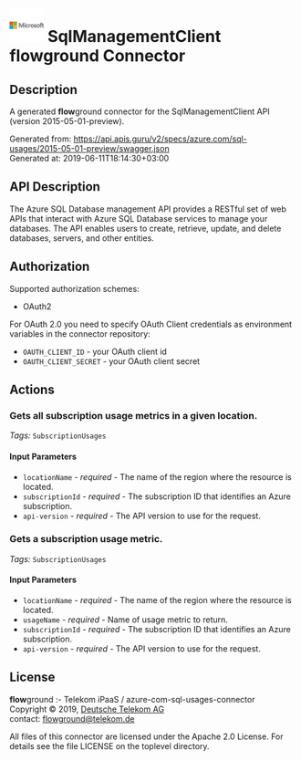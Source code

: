 # ![LOGO](logo.png) SqlManagementClient **flow**ground Connector

## Description

A generated **flow**ground connector for the SqlManagementClient API (version 2015-05-01-preview).

Generated from: https://api.apis.guru/v2/specs/azure.com/sql-usages/2015-05-01-preview/swagger.json<br/>
Generated at: 2019-06-11T18:14:30+03:00

## API Description

The Azure SQL Database management API provides a RESTful set of web APIs that interact with Azure SQL Database services to manage your databases. The API enables users to create, retrieve, update, and delete databases, servers, and other entities.

## Authorization

Supported authorization schemes:
- OAuth2

For OAuth 2.0 you need to specify OAuth Client credentials as environment variables in the connector repository:
* `OAUTH_CLIENT_ID` - your OAuth client id
* `OAUTH_CLIENT_SECRET` - your OAuth client secret

## Actions

### Gets all subscription usage metrics in a given location.

*Tags:* `SubscriptionUsages`

#### Input Parameters
* `locationName` - _required_ - The name of the region where the resource is located.
* `subscriptionId` - _required_ - The subscription ID that identifies an Azure subscription.
* `api-version` - _required_ - The API version to use for the request.

### Gets a subscription usage metric.

*Tags:* `SubscriptionUsages`

#### Input Parameters
* `locationName` - _required_ - The name of the region where the resource is located.
* `usageName` - _required_ - Name of usage metric to return.
* `subscriptionId` - _required_ - The subscription ID that identifies an Azure subscription.
* `api-version` - _required_ - The API version to use for the request.

## License

**flow**ground :- Telekom iPaaS / azure-com-sql-usages-connector<br/>
Copyright © 2019, [Deutsche Telekom AG](https://www.telekom.de)<br/>
contact: flowground@telekom.de

All files of this connector are licensed under the Apache 2.0 License. For details
see the file LICENSE on the toplevel directory.
